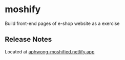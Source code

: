 # moshify
Build front-end pages of e-shop website as a exercise

Release Notes
-------------
Located at [aphwong-moshified.netlify.app](https://aphwong-moshified.netlify.app/)
